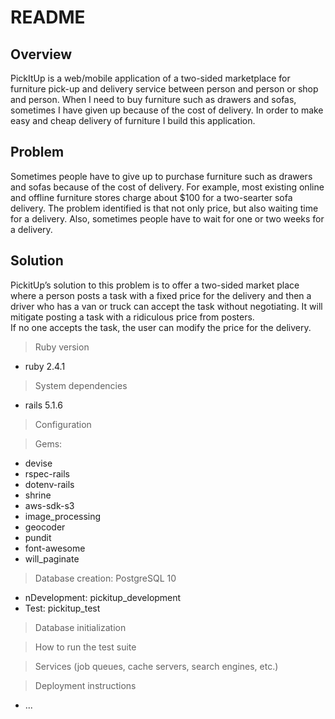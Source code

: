 # README

## Overview
PickItUp is a web/mobile application of a two-sided marketplace for furniture pick-up and delivery service between person and person or shop and person.
When I need to buy furniture such as drawers and sofas, sometimes I have given up because of the cost of delivery. In order to make easy and cheap delivery of furniture I build this application.

## Problem
Sometimes people have to give up to purchase furniture such as drawers and sofas because of the cost of delivery. For example, most existing online and offline furniture stores charge about $100 for a two-searter sofa delivery. The problem identified is that not only price, but also waiting time for a delivery. Also, sometimes people have to wait for one or two weeks for a delivery.

## Solution
PickitUp’s solution to this problem is to offer a two-sided market place where a person posts a task with a fixed price for the delivery and then a driver who has a van or truck can accept the task without negotiating. It will mitigate posting a task with a ridiculous price from posters.  
If no one accepts the task, the user can modify the price for the delivery. 

> Ruby version 
* ruby 2.4.1

> System dependencies
* rails 5.1.6

> Configuration


> Gems: 
* devise
* rspec-rails
* dotenv-rails
* shrine
* aws-sdk-s3
* image_processing
* geocoder
* pundit
* font-awesome
* will_paginate


> Database creation: PostgreSQL 10
* nDevelopment: pickitup_development
* Test: pickitup_test

> Database initialization

> How to run the test suite

> Services (job queues, cache servers, search engines, etc.)

> Deployment instructions

* ...
